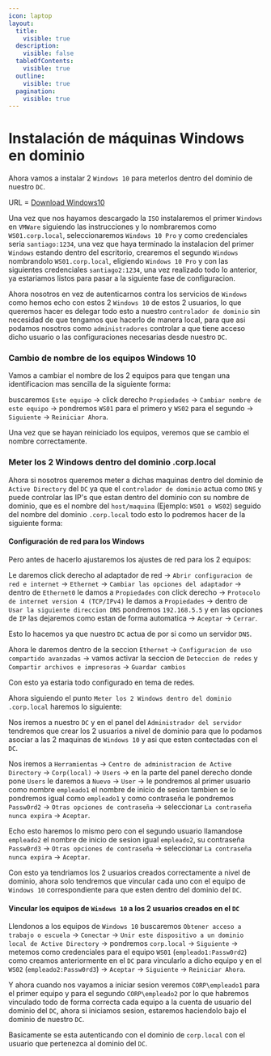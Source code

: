 ```yaml
---
icon: laptop
layout:
  title:
    visible: true
  description:
    visible: false
  tableOfContents:
    visible: true
  outline:
    visible: true
  pagination:
    visible: true
---
```


# Instalación de máquinas Windows en dominio

Ahora vamos a instalar 2 `Windows 10` para meterlos dentro del dominio de nuestro `DC`.

URL = [Download Windows10](https://www.microsoft.com/es-es/software-download/windows10)

Una vez que nos hayamos descargado la `ISO` instalaremos el primer `Windows` en `VMWare` siguiendo las instrucciones y lo nombraremos como `WS01.corp.local`, seleccionaremos `Windows 10 Pro` y como credenciales seria `santiago:1234`, una vez que haya terminado la instalacion del primer `Windows` estando dentro del escritorio, crearemos el segundo `Windows` nombrandolo `WS01.corp.local`, eligiendo `Windows 10 Pro` y con las siguientes credenciales `santiago2:1234`, una vez realizado todo lo anterior, ya estariamos listos para pasar a la siguiente fase de configuracion.

Ahora nosotros en vez de autenticarnos contra los servicios de `Windows` como hemos echo con estos 2 `Windows 10` de estos 2 usuarios, lo que queremos hacer es delegar todo esto a nuestro `controlador de dominio` sin necesidad de que tengamos que hacerlo de manera local, para que asi podamos nosotros como `administradores` controlar a que tiene acceso dicho usuario o las configuraciones necesarias desde nuestro `DC`.

### Cambio de nombre de los equipos Windows 10

Vamos a cambiar el nombre de los 2 equipos para que tengan una identificacion mas sencilla de la siguiente forma:

buscaremos `Este equipo` -> click derecho `Propiedades` -> `Cambiar nombre de este equipo` -> pondremos `WS01` para el primero y `WS02` para el segundo -> `Siguiente` -> `Reiniciar Ahora`.

Una vez que se hayan reiniciado los equipos, veremos que se cambio el nombre correctamente.

### Meter los 2 Windows dentro del dominio .corp.local

Ahora si nosotros queremos meter a dichas maquinas dentro del dominio de `Active Directory` del `DC` ya que el `controlador de dominio` actua como `DNS` y puede controlar las IP's que estan dentro del dominio con su nombre de dominio, que es el nombre del `host/maquina` (Ejemplo: `WS01 o WS02`) seguido del nombre del dominio `.corp.local` todo esto lo podremos hacer de la siguiente forma:

#### Configuración de red para los Windows

Pero antes de hacerlo ajustaremos los ajustes de red para los 2 equipos:

Le daremos click derecho al adaptador de red -> `Abrir configuracion de red e internet` -> `Ethernet` -> `Cambiar las opciones del adaptador` -> dentro de `Ethernet0` le damos a `Propiedades` con click derecho -> `Protocolo de internet version 4 (TCP/IPv4)` le damos a `Propiedades` -> dentro de `Usar la siguiente direccion DNS` pondremos `192.168.5.5` y en las opciones de `IP` las dejaremos como estan de forma automatica -> `Aceptar` -> `Cerrar`.

Esto lo hacemos ya que nuestro `DC` actua de por si como un servidor `DNS`.

Ahora le daremos dentro de la seccion `Ethernet` -> `Configuracion de uso compartido avanzadas` -> vamos activar la seccion de `Deteccion de redes` y `Compartir archivos e impresoras` -> `Guardar cambios`

Con esto ya estaria todo configurado en tema de redes.

Ahora siguiendo el punto `Meter los 2 Windows dentro del dominio .corp.local` haremos lo siguiente:

Nos iremos a nuestro `DC` y en el panel del `Administrador del servidor` tendremos que crear los 2 usuarios a nivel de dominio para que lo podamos asociar a las 2 maquinas de `Windows 10` y asi que esten contectadas con el `DC`.

Nos iremos a `Herramientas` -> `Centro de administracion de Active Directory` -> `Corp(local)` -> `Users` -> en la parte del panel derecho donde pone `Users` le daremos a `Nuevo` -> `User` -> le pondremos al primer usuario como nombre `empleado1` el nombre de inicio de sesion tambien se lo pondremos igual como `empleado1` y como contraseña le pondremos `Passw0rd2` -> `Otras opciones de contraseña` -> seleccionar `La contraseña nunca expira` -> `Aceptar`.

Echo esto haremos lo mismo pero con el segundo usuario llamandose `empleado2` el nombre de inicio de sesion igual `empleado2`, su contraseña `Passw0rd3` -> `Otras opciones de contraseña` -> seleccionar `La contraseña nunca expira` -> `Aceptar`.

Con esto ya tendriamos los 2 usuarios creados correctamente a nivel de dominio, ahora solo tendremos que vincular cada uno con el equipo de `Windows 10` correspondiente para que esten dentro del dominio del `DC`.

#### Vincular los equipos de `Windows 10` a los 2 usuarios creados en el `DC`

Llendonos a los equipos de `Windows 10` buscaremos `Obtener acceso a trabajo o escuela` -> `Conectar` -> `Unir este dispositivo a un dominio local de Active Directory` -> pondremos `corp.local` -> `Siguiente` -> metemos como credenciales para el equipo `WS01` (`empleado1:Passw0rd2`) como creamos anteriormente en el `DC` para vincularlo a dicho equipo y en el `WS02` (`empleado2:Passw0rd3`) -> `Aceptar` -> `Siguiente` -> `Reiniciar Ahora`.

Y ahora cuando nos vayamos a iniciar sesion veremos `CORP\empleado1` para el primer equipo y para el segundo `CORP\empleado2` por lo que habremos vinculado todo de forma correcta cada equipo a la cuenta de usuario del dominio del `DC`, ahora si iniciamos sesion, estaremos haciendolo bajo el dominio de nuestro `DC`.

Basicamente se esta autenticando con el dominio de `corp.local` con el usuario que pertenezca al dominio del `DC`.
